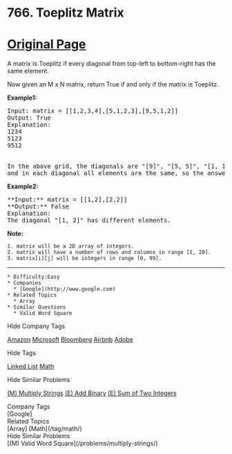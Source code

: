 # 766. Toeplitz Matrix

[Original Page](https://leetcode.com/problems/toeplitz-matrix/description/)
======

A matrix is Toeplitz if every diagonal from top-left to bottom-right has the same element.

Now given an M x N matrix, return True if and only if the matrix is Toeplitz.
 
**Example1:** 
<pre>
Input: matrix = [[1,2,3,4],[5,1,2,3],[9,5,1,2]]
Output: True
Explanation:
1234
5123
9512


In the above grid, the diagonals are "[9]", "[5, 5]", "[1, 1, 1]", "[2, 2, 2]", "[3, 3]", "[4]", 
and in each diagonal all elements are the same, so the answer is True.
</pre>

**Example2:** 
<pre>
**Input:** matrix = [[1,2],[2,2]]
**Output:** False
Explanation:
The diagonal "[1, 2]" has different elements.
</pre>

**Note:** 
```
1. matrix will be a 2D array of integers.
2. matrix will have a number of rows and columns in range [1, 20].
3. matrix[i][j] will be integers in range [0, 99].
```
---

```
* Difficulty:Easy
* Companies 
  * [Google](http://www.google.com)
* Related Topics 
  * Array
* Similar Questions 
  * Valid Word Square
```


<div>

<div id="company_tags" class="btn btn-xs btn-warning">Hide Company Tags</div>

<span class="hidebutton" style="display: inline;">[Amazon](/company/amazon/) [Microsoft](/company/microsoft/) [Bloomberg](/company/bloomberg/) [Airbnb](/company/airbnb/) [Adobe](/company/adobe/)</span></div>

<div>

<div id="tags" class="btn btn-xs btn-warning">Hide Tags</div>

<span class="hidebutton" style="display: inline;">[Linked List](/tag/linked-list/) [Math](/tag/math/)</span></div>

<div>

<div id="similar" class="btn btn-xs btn-warning">Hide Similar Problems</div>

<span class="hidebutton" style="display: inline;">[(M) Multiply Strings](/problems/multiply-strings/) [(E) Add Binary](/problems/add-binary/) [(E) Sum of Two Integers](/problems/sum-of-two-integers/)</span></div>



<div>
    <div id="company_tags" class="btn btn-xs btn-warning">Company Tags</div>
    <span class="hidebutton" style="display: inline;">[Google]</span>
</div>

<div>
    <div id="tags" class="btn btn-xs btn-warning">Related Topics</div>
    <span class="hidebutton" style="display: inline;">[Array] [Math](/tag/math/)</span>
</div>

<div>
    <div id="similar" class="btn btn-xs btn-warning">Hide Similar Problems</div>
    <span class="hidebutton" style="display: inline;">[(M) Valid Word Square](/problems/multiply-strings/) </span>
</div>
